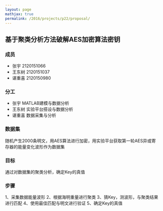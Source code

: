 ```yaml
---
layout: page
mathjax: true
permalink: /2016/projects/p22/proposal/
---
```


## 基于聚类分析方法破解AES加密算法密钥

### 成员

- 张宇      2120151066
- 王东树    2120151037
- 谌重喜    2120150980

### 分工

- 张宇      MATLAB建模与数据分析
- 王东树    实验平台搭设与数据分析
- 谌重喜    数据采集与分析

### 数据集

随机产生2000条明文，用AES算法进行加密，用实验平台获取第一轮AES异或寄存器的能量变化波形作为数据集

### 目标

通过对数据集的聚类分析，确定Key的真值

### 步骤

1、采集数据能量波形
2、根据海明重量进行聚类
3、猜Key，测波形，与聚类结果进行匹配
4、使用最佳匹配与明文进行验证
5、确定Key的真值
